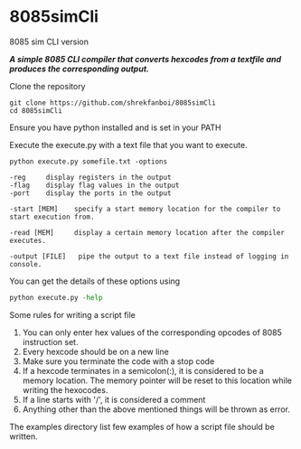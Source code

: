 # 8085simCli
8085 sim CLI version

***A simple 8085 CLI compiler that converts hexcodes from a textfile and produces the corresponding output.***



Clone the repository 


``` 
git clone https://github.com/shrekfanboi/8085simCli
cd 8085simCli
```

Ensure you have python installed and is set in your PATH

Execute the execute.py with a text file that you want to execute.

```
python execute.py somefile.txt -options

-reg     display registers in the output
-flag    display flag values in the output
-port    display the ports in the output

-start [MEM]    specify a start memory location for the compiler to start execution from.

-read [MEM]     display a certain memory location after the compiler executes.

-output [FILE]   pipe the output to a text file instead of logging in console.

```

You can get the details of these options using

```python
python execute.py -help
```


Some rules for writing a script file

1. You can only enter hex values of the corresponding opcodes of 8085 instruction set.
2. Every hexcode should be on a new line
3. Make sure you terminate the code with a stop code
4. If a hexcode terminates in a semicolon(:), it is considered to be a memory location. The memory pointer will be reset to this location while writing the hexocodes.
5. If a line starts with '/', it is considered a comment
6. Anything other than the above mentioned things will be thrown as error.


The examples directory list few examples of how a script file should be written.
